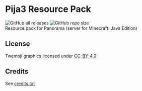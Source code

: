 # Pija3 Resource Pack
![GitHub all releases](https://img.shields.io/github/downloads/Londiuh/pija3_rp/total) ![GitHub repo size](https://img.shields.io/github/repo-size/Londiuh/pija3_rp?label=size)  
Resource pack for Panorama (server for Minecraft: Java Edition)

## License
Twemoji graphics licensed under [CC-BY-4.0](https://creativecommons.org/licenses/by/4.0/)

## Credits
See [credits.txt](credits.txt)